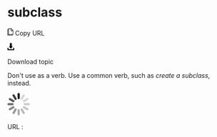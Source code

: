 # subclass

![Copy URL](media/subclass/Copy.png)
Copy URL

![Download](media/subclass/Download.png)

Download topic

Don't use as a verb. Use a common verb, such as *create a subclass*, instead.

![In progress](media/subclass/activity-large.gif)

URL :
